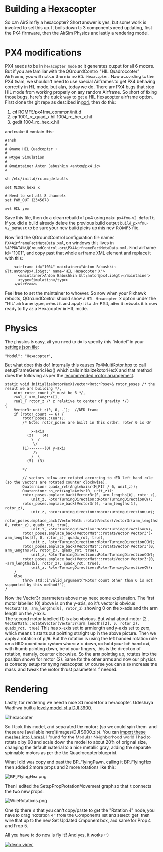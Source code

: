 
# Building a Hexacopter

So can AirSim fly a hexacopter?  Short answer is yes, but some work is involved to set this up.
It boils down to 3 components need updating, first the PX4 firmware, then the AirSim Physics
and lastly a rendering model.

# PX4 modifications

PX4 needs to be in `hexacopter mode` so it generates output for all 6 motors. But if you are familiar with the QGroundControl "HIL Quadrocopter" AirFrame, 
you will notice there is no `HIL Hexacopter`.  Now according to the PX4 team, we shouldn't need to use special Airframes to get PX4 behaving correctly in 
HIL mode, but alas, today we do.  There are PX4 bugs that stop HIL mode from working properly on any random Airframe.  So short of fixing those bugs, here's
the quick way to get a HIL Hexacopter airframe option.  First clone the git repo as descibed in [px4](px4.md]), then do this:

1. cd ROMFS/px4fmu_common/init.d
2. cp 1001_rc_quad_x.hil 1004_rc_hex_x.hil
3. gedit 1004_rc_hex_x.hil 

and make it contain this:
````
#!nsh
#
# @name HIL Quadcopter +
#
# @type Simulation
#
# @maintainer Anton Babushkin <anton@px4.io>
#

sh /etc/init.d/rc.mc_defaults

set MIXER hexa_x

# Need to set all 8 channels
set PWM_OUT 12345678

set HIL yes
````

Save this file, then do a clean rebuild of px4 using `make px4fmu-v2_default`.  If you did a build already delete the previous build output
`build_px4fmu-v2_default` to be sure your new build picks up this new ROMFS file.  

Now find the QGroundControl configuration file named `PX4AirframeFactMetaData.xml`, on windows this lives in 
`%APPDATA%\QGroundControl.org\PX4AirframeFactMetaData.xml`.  Find airframe id="1001", and copy past that whole airframe XML element and replace it with this:
````
    <airframe id="1004" maintainer="Anton Babushkin &lt;anton@px4.io&gt;" name="HIL Hexacopter X">
      <maintainer>Anton Babushkin &lt;anton@px4.io&gt;</maintainer>
      <type>Simulation</type>
    </airframe>
````
Feel free to set the maintainer to whoever.  So now when your Pixhawk reboots, QGroundControl should show a `HIL Hexacopter X` option under
the "HIL" airframe type, select it and apply it to the PX4, after it reboots it is now ready to fly as a Hexacopter in HIL mode.

# Physics

The physics is easy, all you need to do is specify this "Model" in your [settings json file](settings.md):
```
"Model": "Hexacopter",
```

But what does this do?  Internally this causes Px4MultiRotor.hpp to call setupFrameGenericHex() which calls initializeRotorHexX and that method does
the following as per the [recommended motor arrangement](http://ardupilot.org/copter/docs/connect-escs-and-motors.html).

````
static void initializeRotorHexX(vector<RotorPose>& rotor_poses /* the result we are building */,
    uint rotor_count /* must be 6 */,
    real_T arm_lengths[],
    real_T rotor_z /* z relative to center of gravity */)
{
    Vector3r unit_z(0, 0, -1);  //NED frame
    if (rotor_count == 6) {
        rotor_poses.clear();
        /* Note: rotor_poses are built in this order: rotor 0 is CW

            x-axis
          (2)    (4)
            \  /
             \/
        (1)-------(0) y-axis
             /\
            /  \
          (5)  (3)

        */

        // vectors below are rotated according to NED left hand rule (so the vectors are rotated counter clockwise).
        Quaternionr quadx_rot(AngleAxisr(M_PIf / 6, unit_z));
        Quaternionr no_rot(AngleAxisr(0, unit_z));
        rotor_poses.emplace_back(Vector3r(0, arm_lengths[0], rotor_z),
            unit_z, RotorTurningDirection::RotorTurningDirectionCW);
        rotor_poses.emplace_back(Vector3r(0, -arm_lengths[1], rotor_z),
            unit_z, RotorTurningDirection::RotorTurningDirectionCCW);
        rotor_poses.emplace_back(VectorMath::rotateVector(Vector3r(arm_lengths[2], 0, rotor_z), quadx_rot, true),
            unit_z, RotorTurningDirection::RotorTurningDirectionCW);
        rotor_poses.emplace_back(VectorMath::rotateVector(Vector3r(-arm_lengths[3], 0, rotor_z), quadx_rot, true),
            unit_z, RotorTurningDirection::RotorTurningDirectionCCW);
        rotor_poses.emplace_back(VectorMath::rotateVector(Vector3r(0, arm_lengths[4], rotor_z), quadx_rot, true),
            unit_z, RotorTurningDirection::RotorTurningDirectionCCW);
        rotor_poses.emplace_back(VectorMath::rotateVector(Vector3r(0, -arm_lengths[5], rotor_z), quadx_rot, true),
            unit_z, RotorTurningDirection::RotorTurningDirectionCW);
    }
    else
        throw std::invalid_argument("Rotor count other than 6 is not supported by this method!");
}
````

Now the Vector3r parameters above may need some explanation.  The first motor labelled (0) above is on the y-axis, so it's
vector is obvious `Vector3r(0, arm_lengths[0], rotor_z)` showing 0 on the x-axis and the arm length on the y-axis.  
The second motor labelled (1) is also obvious.  But what about motor (2). 
`
VectorMath::rotateVector(Vector3r(arm_lengths[2], 0, rotor_z), quadx_rot, true)
`
This has x-axis set to armlength and y-axis set to zero, which means it starts out pointing straight up in the above picture.
Then we apply a rotation of pi/6.  But the rotation is using the left handed rotation rule
on a NED coordinate system where z is down, so hold your left hand out, with thumb pointing down, bend your fingers, this is the direction of rotation,
namely, counter clockwise.  So the arm pointing up, rotates into the position shown for motor (2).  Same for the other arms
and now our physics is correctly setup for flying hexacopter.  Of course you can also increase the mass, and tweak the motor thrust parameters if needed.

# Rendering

Lastly, for rendering we need a nice 3d model for a hexacopter.  Udeshaya Wadhwa built a [lovely model of a DJI S900](https://grabcad.com/library/dji-s900-hex-rotor-drone-1).  

![hexacopter](images/Hexacopter.jpg)

So I took this model, and separated the motors (so we could spin them)
and these are [available here](images/DJI S900.zip).  You can 
[import these meshes into Unreal](https://docs.unrealengine.com/latest/INT/Engine/Content/Types/StaticMeshes/HowTo/Importing/index.html).
I found for the Modular Neighborhood world I had to rotate x by 90 and scale down the model to about 20% of original size, changing the
default material to a nice metallic gray, adding the separate spinnable motors as per the the Quadrocopter blueprint.  

What I did was copy and past the BP_FlyingPawn, calling it BP_FlyingHex then added 2 more props and 2 more rotations like this:

![BP_FlyingHex.png](images/BP_FlyingHex.png)

Then I edited the SetupPropProtationMovement graph so that it connects the two new props:

![WireRotations.png](images/WireRotations.png)

One tip there is that you can't copy/paste to get the "Rotation 4" node, you have to drag "Rotation 4" from the Components list and select 'get'
then wire that up to the new Set Updated Cmponent box, and same for Prop 4 and Prop 5.

All you have to do now is fly it!!  And yes, it works :-) 

[![demo video](images/HexBlueprint.png)](images/Hex.mp4)